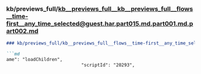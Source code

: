 ### kb/previews_full/kb__previews_full__kb__previews_full__flows__time-first__any_time_selected@guest.har.part015.md.part001.md.part002.md

```md
### kb/previews_full/kb__previews_full__flows__time-first__any_time_selected@guest.har.part015.md.part001.md (part 002)

```md
ame": "loadChildren",
                            "scriptId": "20293",
                          
```

```

```
